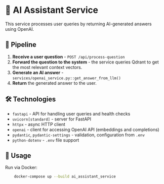 # 🧠 AI Assistant Service

This service processes user queries by returning AI-generated answers using OpenAI.

## 🔄 Pipeline

1. **Receive a user question** - `POST /api/process-question`
2. **Forward the question to the system** - the service queries Qdrant to get the most relevant context vectors.
3. **Generate an AI answer** - `services/openai_service.py::get_answer_from_llm()`
4. **Return** the generated answer to the user.

## 🛠️ Technologies

- `fastapi` - API for handling user queries and health checks
- `uvicorn[standard]` - server for FastAPI
- `httpx` - async HTTP client
- `openai` - client for accessing OpenAI API (embeddings and completions)
- `pydantic`, `pydantic-settings` - validation, configuration from `.env`
- `python-dotenv` - `.env` file support

## 🚀 Usage

Run via Docker:

```bash
    docker-compose up --build ai_assistant_service
